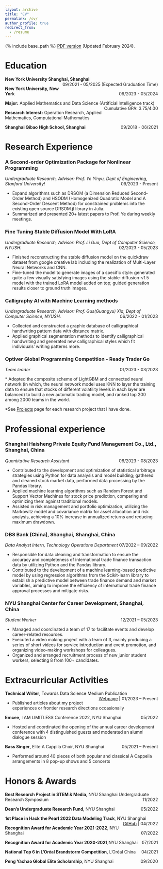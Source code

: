 ```yaml
---
layout: archive
title: "CV"
permalink: /cv/
author_profile: true
redirect_from:
  - /resume
---
```


{% include base_path %}
[PDF version](/files/CV_Yiling_Cao_2024_Feb.pdf) (Updated February 2024). 

Education
======
<p style="text-align:left;">
    <strong>New York University Shanghai, Shanghai</strong>
    <span style="float:right;">
	    09/2021 - 05/2025 (Expected Graduation Time)
    </span>
</p>
<p style="text-align:left;">
    <strong>New York University, New York</strong>
    <span style="float:right;">
        09/2023 - 05/2024
    </span>
</p>
<p style="text-align:left;">
    <strong>Major:</strong> Applied Mathematics and Data Science (Artificial Intelligence track)
    <span style="float:right;">
        Cumulative GPA: 3.75/4.00
    </span>
</p>
<p style="text-align:left;">
    <strong>Research Interest:</strong> Operation Research, Applied Mathematics, Computational Mathematics
    </span>
</p>
<p style="text-align:left;">
    <strong>Shanghai Qibao High School, Shanghai</strong>
    <span style="float:right;">
        09/2018 - 06/2021
    </span>
</p>
  
Research Experience 
======
### **A Second-order Optimization Package for Nonlinear Programming**

<p style="text-align:left;">
    <i>Undergraduate Research, Advisor: Prof. Ye Yinyu, Dept of Engineering, Stanford University!</i> 
    <span style="float:right;">
        09/2023 - Present
    </span>
</p>

* Expand algorithms such as DRSOM (a Dimension Reduced Second-Order Method) and HSODM (Homogenized Quadratic Model and A Second-Order Descent Method) for constrained problems into the existing open source DRSOM.jl library in Julia.
* Summarized and presented 20+ latest papers to Prof. Ye during weekly meetings.

### **Fine Tuning Stable Diffusion Model With LoRA**
<p style="text-align:left;">
    <i>Undergraduate Research, Advisor: Prof. Li Guo, Dept of Computer Science, NYUSH.</i>
    <span style="float:right;">
        02/2023 - 05/2023
    </span>
</p>

* Finished reconstructing the stable diffusion model on the quickdraw dataset from google creative lab including the realization of Multi-Layer Neural Networks and CNN.
* Fine-tuned the model to generate images of a specific style: generated quite a few visually satisfying images using the stable-diffusion-v1.5 model with the trained LoRA model added on top; guided generation results closer to ground truth images. 

### **Calligraphy AI with Machine Learning methods**
<p style="text-align:left;">
    <i>Undergraduate Research, Advisor: Prof. Gus(Guangyu) Xia, Dept of Computer Science, NYUSH.</i>
    <span style="float:right;">
        06/2022 - 01/2023
    </span>
</p>

* Collected and constructed a graphic database of calligraphical handwriting pattern data with distance matrix.
* Applied graphical segmentation methods to identify calligraphical handwriting and generated new calligraphical styles which fit individuals’ writing patterns more.

### **Optiver Global Programming Competition - Ready Trader Go**
<p style="text-align:left;">
    <i>Team leader</i>
    <span style="float:right;">
        01/2023 - 03/2023
    </span>
</p>
* Adopted the composite scheme of LightGBM and connected neural network (in which, the neural network model uses KNN to layer the training data to ensure that stocks of different volatility levels in each layer are balanced) to build a new automatic trading model, and ranked top 200 among 2000 teams in the world.      

*See [Projects](https://balechen.github.io/projects/) page for each research project that I have done.

Professional experience
======

### **Shanghai Haisheng Private Equity Fund Management Co., Ltd.**, Shanghai, China
<p style="text-align:left;">
    <i>Quantitative Research Assistant</i>
    <span style="float:right;">
        06/2023 - 08/2023
    </span>
</p>

* Contributed to the development and optimization of statistical arbitrage strategies using Python for data analysis and model building; gathered and cleaned stock market data, performed data processing by the Pandas library.
* Applied machine learning algorithms such as Random Forest and Support Vector Machines for stock price prediction, comparing and optimizing them against traditional models. 
* Assisted in risk management and portfolio optimization, utilizing the Markowitz model and covariance matrix for asset allocation and risk analysis, achieving a 10% increase in annualized returns and reducing maximum drawdown.


### **DBS Bank (China), Shanghai**, Shanghai, China
<p style="text-align:left;">
    <i>Data Analyst Intern, Technology Operations Department</i>
    <span style="float:right;">
        07/2022 – 09/2022
    </span>
</p>
                                            	 
* Responsible for data cleaning and transformation to ensure the accuracy and completeness of international trade finance transaction data by utilizing Python and the Pandas library.
* Contributed to the development of a machine learning-based predictive model by using regression algorithms from the Scikit-learn library to establish a predictive model between trade finance demand and market variables, aiming to improve the efficiency of international trade finance approval processes and mitigate risks.

### **NYU Shanghai Center for Career Development**, Shanghai, China
<p style="text-align:left;">
    <i>Student Worker</i>
    <span style="float:right;">
        12/2021 – 05/2023
    </span>
</p>

*	Managed and coordinated a team of 17 to facilitate events and develop career-related resources.
*	Executed a video making project with a team of 3, mainly producing a series of short videos for service introduction and event promotion, and organizing video-making workshops for colleagues.
*	Organized and arranged recruitment process of new junior student workers, selecting 8 from 100+ candidates.



Extracurricular Activities
======
<p style="text-align:left;">
    <strong>Technical Writer</strong>, Towards Data Science Medium Publication
    <span style="float:right;">
        <a href="https://medium.com/@bc3088">Webpage</a> | 01/2023 – Present
    </span>
</p>
	 
* Published articles about my project experiences or frontier research directions occasionally

<p style="text-align:left;">
    <strong>Emcee</strong>, I AM LIMITLESS Conference 2022, NYU Shanghai
    <span style="float:right;">05/2022</span>
</p>     	 

*	Hosted and coordinated the opening of the annual career development conference with 4 distinguished guests and moderated an alumni dialogue session

<p style="text-align:left;">
    <strong>Bass Singer</strong>, Elite A Capplla Choir, NYU Shanghai
    <span style="float:right;">05/2021 – Present</span>
</p>

*	Performed around 40 pieces of both popular and classical A Cappella arrangements in 8 pop-up shows and 5 concerts



Honors & Awards
======

<p style="text-align:left;">
    <strong>Best Research Project in STEM & Media</strong>, NYU Shanghai Undergraduate Research Symposium
    <span style="float:right;">11/2022</span>
</p>
<p style="text-align:left;">
    <strong>Dean’s Undergraduate Research Fund</strong>, NYU Shanghai
    <span style="float:right;">05/2022</span>
</p>
<p style="text-align:left;">
    <strong>1st Place in Hack the Pearl 2022 Data Modeling Track</strong>, NYU Shanghai
    <span style="float:right;">
       <a href="https://github.com/BaleChen/hack-the-pearl-2022">GitHub</a> | 04/2022
    </span>
</p>	

<p style="text-align:left;">
    <strong>Recognition Award for Academic Year 2021-2022</strong>, NYU Shanghai
    <span style="float:right;">07/2022</span>
</p>

<p style="text-align:left;">
    <strong>Recognition Award for Academic Year 2020-2021</strong>,NYU Shanghai
    <span style="float:right;">07/2021</span>
</p>

<p style="text-align:left;">
    <strong>National Top 6 in L’Oréal Brandstorm Competition</strong>, L’Oréal China
    <span style="float:right;">04/2021</span>
</p>

<p style="text-align:left;">
    <strong>Peng Yachao Global Elite Scholarship</strong>, NYU Shanghai
    <span style="float:right;">09/2020</span>
</p>
